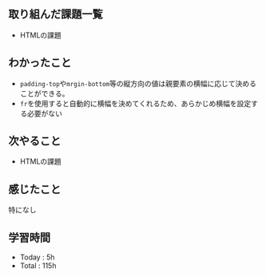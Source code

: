 ## 取り組んだ課題一覧
- HTMLの課題
## わかったこと
  - `padding-top`や`mrgin-bottom`等の縦方向の値は親要素の横幅に応じて決めることができる。
  - `fr`を使用すると自動的に横幅を決めてくれるため、あらかじめ横幅を設定する必要がない
## 次やること
  - HTMLの課題
## 感じたこと
  特になし
## 学習時間
  - Today : 5h
  - Total : 115h
